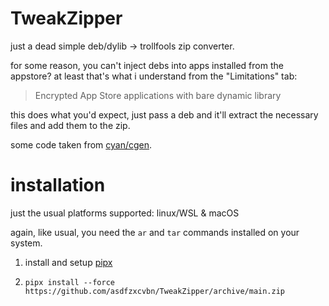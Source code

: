 # TweakZipper

just a dead simple deb/dylib -> trollfools zip converter.

for some reason, you can't inject debs into apps installed from the appstore? at least that's what i understand from the "Limitations" tab:

> Encrypted App Store applications with bare dynamic library

this does what you'd expect, just pass a deb and it'll extract the necessary files and add them to the zip.

some code taken from [cyan/cgen](https://github.com/asdfzxcvbn/pyzule-rw).

# installation

just the usual platforms supported: linux/WSL & macOS

again, like usual, you need the `ar` and `tar` commands installed on your system.

1. install and setup [pipx](https://github.com/pypa/pipx?tab=readme-ov-file#install-pipx)

2. `pipx install --force https://github.com/asdfzxcvbn/TweakZipper/archive/main.zip`

